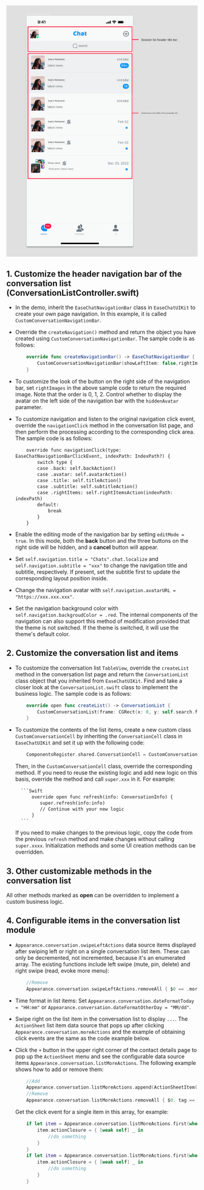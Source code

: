 ![Customize Conversation List](../../assets/images/customize-conversation-list.png)

## 1. Customize the header navigation bar of the conversation list (ConversationListController.swift)

- In the demo, inherit the `EaseChatNavigationBar` class in `EaseChatUIKit` to create your own page navigation. In this example, it is called `CustomConversationNavigationBar`.

- Override the `createNavigation()` method and return the object you have created using `CustomConversationNavigationBar`. The sample code is as follows:

    ```Swift
        override func createNavigationBar() -> EaseChatNavigationBar {
            CustomConversationNavigationBar(showLeftItem: false,rightImages: [UIImage(named: "add", in: .chatBundle, with: nil,hiddenAvatar: false)
        }
    ```

- To customize the look of the button on the right side of the navigation bar, set `rightImages` in the above sample code to return the required image. Note that the order is 0, 1, 2. Control whether to display the avatar on the left side of the navigation bar with the `hiddenAvatar` parameter.

- To customize navigation and listen to the original navigation click event, override the `navigationClick` method in the conversation list page, and then perform the processing according to the corresponding click area. The sample code is as follows:

    ```
        override func navigationClick(type: EaseChatNavigationBarClickEvent, indexPath: IndexPath?) {
            switch type {
            case .back: self.backAction()
            case .avatar: self.avatarAction()
            case .title: self.titleAction()
            case .subtitle: self.subtitleAction()
            case .rightItems: self.rightItemsAction(indexPath: indexPath)
            default:
                break
            }
        }
    ```

- Enable the editing mode of the navigation bar by setting `editMode = true`. In this mode, both the **back** button and the three buttons on the right side will be hidden, and a **cancel** button will appear.

- Set `self.navigation.title = "Chats".chat.localize` and `self.navigation.subtitle = "xxx"` to change the navigation title and subtitle, respectively. If present, set the subtitle first to update the corresponding layout position inside.

- Change the navigation avatar with `self.navigation.avatarURL = "https://xxx.xxx.xxx"`.

- Set the navigation background color with `self.navigation.backgroudColor = .red`. The internal components of the navigation can also support this method of modification provided that the theme is not switched. If the theme is switched, it will use  the theme's default color.

## 2. Customize the conversation list and items

- To customize the conversation list `TableView`, override the `createList` method in the conversation list page and return the `ConversationList` class object that you inherited from `EaseChatUIKit`. Find and take a closer look at the `ConversationList.swift` class to implement the business logic. The sample code is as follows:

    ```Swift
        override open func createList() -> ConversationList {
            CustomConversationList(frame: CGRect(x: 0, y: self.search.frame.maxY+5, width: self.view.frame.width, height: self.view.frame.height-NavigationHeight-BottomBarHeight-(self.tabBarController?.tabBar.frame.height ?? 49)), style: .plain)
        }
    ```

- To customize the contents of the list items, create a new custom class `CustomConversationCell` by inheriting the `ConversationCell` class in `EaseChatUIKit` and set it up with the following code:

    ```Swift
        ComponentsRegister.shared.ConversationCell = CustomConversationCell.self
    ```

    Then, in the `CustomConversationCell` class, override the corresponding method. If you need to reuse the existing logic and add new logic on this basis, override the method and call `super.xxx` in it. For example:
    
        ```Swift
            override open func refresh(info: ConversationInfo) {
               super.refresh(info:info)
               // Continue with your new logic
            }
        ```

    If you need to make changes to the previous logic, copy the code from the previous `refresh` method and make changes without calling `super.xxxx`. Initialization methods and some UI creation methods can be overridden.

## 3. Other customizable methods in the conversation list

All other methods marked as **open** can be overridden to implement a custom business logic.

## 4. Configurable items in the conversation list module

- `Appearance.conversation.swipeLeftActions` data source items displayed after swiping left or right on a single conversation list item. These can only be decremented, not incremented, because it's an enumerated array. The existing functions include left swipe (mute, pin, delete) and right swipe (read, evoke more menu):

    ```Swift
        //Remove
        Appearance.conversation.swipeLeftActions.removeAll { $0 == .more }
    ```

- Time format in list items: Set `Appearance.conversation.dateFormatToday = "HH:mm"` or `Appearance.conversation.dateFormatOtherDay = "MM/dd"`.

- Swipe right on the list item in the conversation list to display `...`. The `ActionSheet` list item data source that pops up after clicking `Appearance.conversation.moreActions` and the example of obtaining click events are the same as the code example below.

- Click the `+` button in the upper right corner of the contact details page to pop up the `ActionSheet` menu and see the configurable data source items `Appearance.conversation.listMoreActions`. The following example shows how to add or remove them:

    ```Swift
        //Add
        Appearance.conversation.listMoreActions.append(ActionSheetItem(title: "new list item", type: .destructive, tag: "custom"))
        //Remove
        Appearance.conversation.listMoreActions.removeAll { $0. tag == "you want remove" }
    ```

  Get the click event for a single item in this array, for example:

  ```Swift
      if let item = Appearance.conversation.listMoreActions.first(where: { $0.tag == "xxx" }) {
          item.actionClosure = { [weak self] _ in
              //do something
          }
      }
      if let item = Appearance.conversation.listMoreActions.first(where: { $0.tag == "xxx" }) {
          item.actionClosure = { [weak self] _ in
              //do something
          }
      }
  ```
